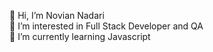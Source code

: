 👋 Hi, I’m Novian Nadari
<br/>
👀 I’m interested in Full Stack Developer and QA
<br/>
🌱 I’m currently learning Javascript


